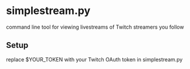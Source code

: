 # simplestream.py
command line tool for viewing livestreams of Twitch streamers you follow

## Setup
replace $YOUR_TOKEN with your Twitch OAuth token in simplestream.py
